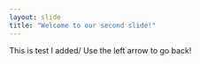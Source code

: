 ```yaml
---
layout: slide
title: "Welcome to our second slide!"
---
```

This is test I added/
Use the left arrow to go back!
